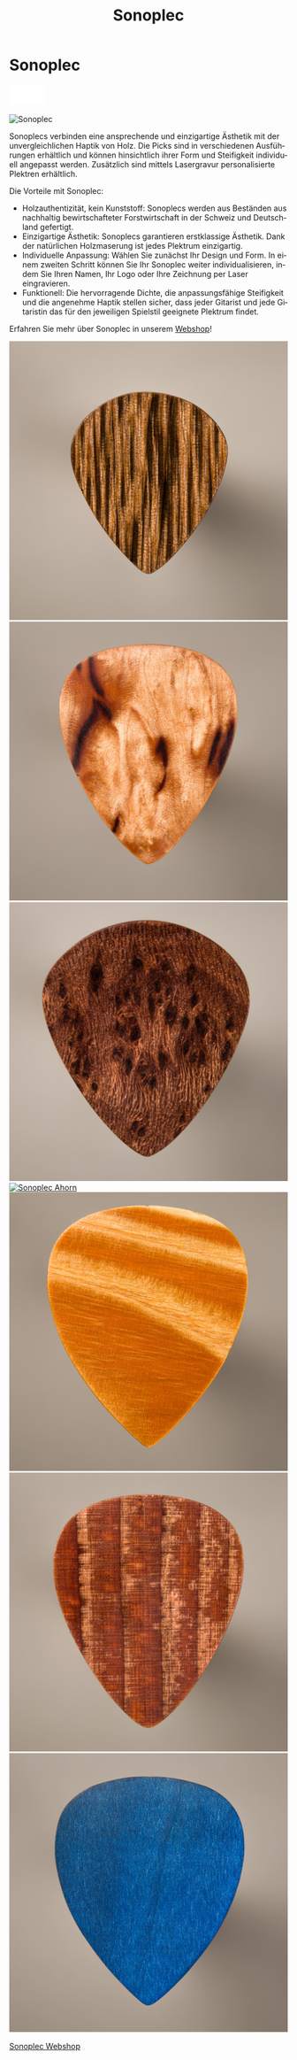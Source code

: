 ﻿---
lang: de
title: 'Sonoplec'
order: 4
---

<div class="full-width-kenburns">
<div class="wrap-bg-image">

# Sonoplec

![](/assets/images/arrow-d-white.svg)

</div>
<img srcset="/assets/images/sonoplec/sonoplec_overview-min.jpg"
     src="/assets/images/sonoplec/sonoplec_overview-min.jpg" alt="Sonoplec">
</div>

<div class="full-width-grey">
<div class="wrap">

Sonoplecs verbinden eine ansprechende und einzigartige Ästhetik mit der unvergleichlichen Haptik von Holz. Die Picks sind in verschiedenen Ausführungen erhältlich und können hinsichtlich ihrer Form und Steifigkeit individuell angepasst werden. Zusätzlich sind mittels Lasergravur personalisierte Plektren erhältlich.

Die Vorteile mit Sonoplec:
- Holzauthentizität, kein Kunststoff: Sonoplecs werden aus Beständen aus nachhaltig bewirtschafteter Forstwirtschaft in der Schweiz und Deutschland gefertigt.
- Einzigartige Ästhetik: Sonoplecs garantieren erstklassige Ästhetik. Dank der natürlichen Holzmaserung ist jedes Plektrum einzigartig.
- Individuelle Anpassung: Wählen Sie zunächst Ihr Design und Form. In einem zweiten Schritt können Sie Ihr Sonoplec weiter individualisieren, indem Sie Ihren Namen, Ihr Logo oder Ihre Zeichnung per Laser eingravieren.
- Funktionell: Die hervorragende Dichte, die anpassungsfähige Steifigkeit und die angenehme Haptik stellen sicher, dass jeder Gitarist und jede Gitaristin das für den jeweiligen Spielstil geeignete Plektrum findet.

Erfahren Sie mehr über Sonoplec in unserem [Webshop](https://www.sonoplec.ch/)!

</div>
</div>

<div class="full-width">
<div class="wrap">

<div class="picturegallery">
      <a href="/assets/images/sonoplec/sonoplec_oak-min.jpg">
          <img src="/assets/images/sonoplec/sonoplec_oak-min.jpg" alt="Sonoplec Eiche">
      </a>
      <a href="/assets/images/sonoplec/sonoplec_curlybirch-min.jpg">
          <img src="/assets/images/sonoplec/sonoplec_curlybirch-min.jpg" alt="Sonoplec Birkemaser">
      </a>
      <a href="/assets/images/sonoplec/sonoplec_vogelaugenahorn-min.jpg">
          <img src="/assets/images/sonoplec/sonoplec_vogelaugenahorn-min.jpg" alt="Sonoplec Vogelaugenahorn">
      </a>
      <a href="/assets/images/sonoplec/sonoplec_ahorn-min.jpg">
          <img src="/assets/images/sonoplec/sonoplec_ahorn-min.jpg" alt="Sonoplec Ahorn">
      </a>
      <a href="/assets/images/sonoplec/sonoplec_ash-min.jpg">
          <img src="/assets/images/sonoplec/sonoplec_ash-min.jpg" alt="Sonoplec Esche">
      </a>
      <a href="/assets/images/sonoplec/sonoplec_cherry-min.jpg">
          <img src="/assets/images/sonoplec/sonoplec_cherry-min.jpg" alt="Sonoplec Kirsche">
      </a>
      <a href="/assets/images/sonoplec/sonoplec_bluemaple-min.jpg">
          <img src="/assets/images/sonoplec/sonoplec_bluemaple-min.jpg" alt="Sonoplec blauer Ahorn">
      </a>
</div>

<a class="btn -white" href="https://www.sonoplec.ch/">Sonoplec Webshop</a>

</div>
</div>
